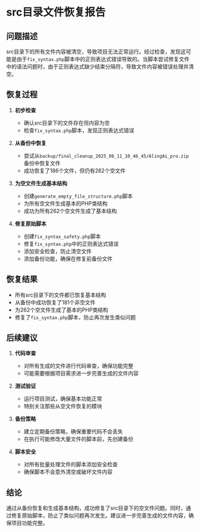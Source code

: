 # src目录文件恢复报告

## 问题描述

src目录下的所有文件内容被清空，导致项目无法正常运行。经过检查，发现这可能是由于`fix_syntax.php`脚本中的正则表达式错误导致的。当脚本尝试修复文件中的语法问题时，由于正则表达式缺少结束分隔符，导致文件内容被错误处理并清空。

## 恢复过程

1. **初步检查**
   - 确认src目录下的文件存在但内容为空
   - 检查`fix_syntax.php`脚本，发现正则表达式错误

2. **从备份中恢复**
   - 尝试从`backup/final_cleanup_2025_06_11_10_46_45/AlingAi_pro.zip`备份中恢复文件
   - 成功恢复了186个文件，但仍有262个空文件

3. **为空文件生成基本结构**
   - 创建`generate_empty_file_structure.php`脚本
   - 为所有空文件生成基本的PHP类结构
   - 成功为所有262个空文件生成了基本结构

4. **修复原始脚本**
   - 创建`fix_syntax_safety.php`脚本
   - 修复`fix_syntax.php`中的正则表达式错误
   - 添加安全检查，防止清空文件
   - 添加备份功能，确保在修复前备份文件

## 恢复结果

- 所有src目录下的文件都已恢复基本结构
- 从备份中成功恢复了181个非空文件
- 为262个空文件生成了基本的PHP类结构
- 修复了`fix_syntax.php`脚本，防止再次发生类似问题

## 后续建议

1. **代码审查**
   - 对所有生成的文件进行代码审查，确保功能完整
   - 可能需要根据项目需求进一步完善生成的文件内容

2. **测试验证**
   - 运行项目测试，确保基本功能正常
   - 特别关注那些从空文件恢复的模块

3. **备份策略**
   - 建立定期备份策略，确保重要代码不会丢失
   - 在执行可能修改大量文件的脚本前，先创建备份

4. **脚本安全**
   - 对所有批量处理文件的脚本添加安全检查
   - 确保脚本不会意外清空或破坏文件内容

## 结论

通过从备份恢复和生成基本结构，成功修复了src目录下的空文件问题。同时，通过修复原始脚本，防止了类似问题再次发生。建议进一步完善生成的文件内容，确保项目功能完整。 